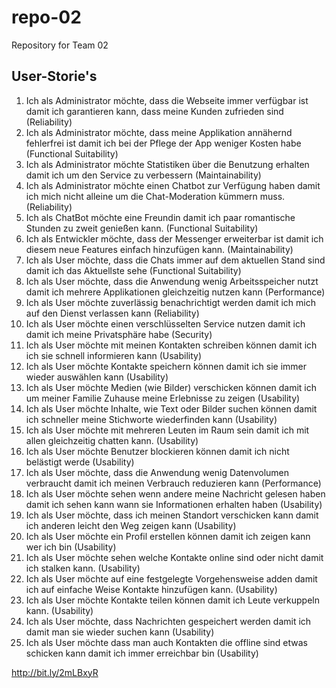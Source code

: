 # repo-02
Repository for Team 02

## User-Storie's
1. Ich als Administrator möchte, dass die Webseite immer verfügbar ist damit ich garantieren kann, dass meine Kunden zufrieden sind  (Reliability)
2. Ich als Administrator möchte, dass meine Applikation annähernd fehlerfrei ist damit ich bei der Pflege der App weniger Kosten habe  (Functional Suitability)
3. Ich als Administrator möchte Statistiken über die Benutzung erhalten damit ich um den Service zu verbessern  (Maintainability)
4. Ich als Administrator möchte einen Chatbot zur Verfügung haben damit ich mich nicht alleine um die Chat-Moderation kümmern muss.  (Reliability)
5. Ich als ChatBot möchte eine Freundin damit ich paar romantische Stunden zu zweit genießen kann.  (Functional Suitability)
6. Ich als Entwickler möchte, dass der Messenger erweiterbar ist damit ich diesem neue Features einfach hinzufügen kann.  (Maintainability)
7. Ich als User möchte, dass die Chats immer auf dem aktuellen Stand sind damit ich das Aktuellste sehe  (Functional Suitability)
8. Ich als User möchte, dass die Anwendung wenig Arbeitsspeicher nutzt damit ich mehrere Applikationen gleichzeitig nutzen kann  (Performance)
9. Ich als User möchte zuverlässig benachrichtigt werden damit ich mich auf den Dienst verlassen kann  (Reliability)
10. Ich als User möchte einen verschlüsselten Service nutzen  damit ich damit ich meine Privatsphäre habe  (Security)
11. Ich als User möchte mit meinen Kontakten schreiben können damit ich ich sie schnell informieren kann  (Usability)
12. Ich als User möchte Kontakte speichern können damit ich sie immer wieder auswählen kann  (Usability)
13. Ich als User möchte Medien (wie Bilder) verschicken können damit ich um meiner Familie Zuhause meine Erlebnisse zu zeigen  (Usability)
14. Ich als User möchte Inhalte, wie Text oder Bilder suchen können damit ich schneller meine Stichworte wiederfinden kann  (Usability)
15. Ich als User möchte mit mehreren Leuten im Raum sein damit ich mit allen gleichzeitig chatten kann.  (Usability)
16. Ich als User möchte Benutzer blockieren können damit ich nicht belästigt werde  (Usability)
17. Ich als User möchte, dass die Anwendung wenig Datenvolumen verbraucht  damit ich meinen Verbrauch reduzieren kann  (Performance)
18. Ich als User möchte sehen wenn andere meine Nachricht gelesen haben  damit ich sehen kann wann sie Informationen erhalten haben  (Usability)
19. Ich als User möchte, dass ich meinen Standort verschicken kann  damit ich anderen leicht den Weg zeigen kann   (Usability)
20. Ich als User  möchte ein Profil erstellen können damit ich zeigen kann wer ich bin  (Usability)
21. Ich als User  möchte sehen welche Kontakte online sind oder nicht damit ich stalken kann.  (Usability)
22. Ich als User  möchte auf eine festgelegte Vorgehensweise adden damit ich auf einfache Weise Kontakte hinzufügen kann.  (Usability)
23. Ich als User  möchte Kontakte teilen können damit ich Leute verkuppeln kann.  (Usability)
24. Ich als User möchte, dass Nachrichten gespeichert werden  damit ich damit man sie wieder suchen kann  (Usability)
25. Ich als User möchte dass man auch Kontakten die offline sind etwas schicken kann damit ich immer erreichbar bin  (Usability)

http://bit.ly/2mLBxyR
